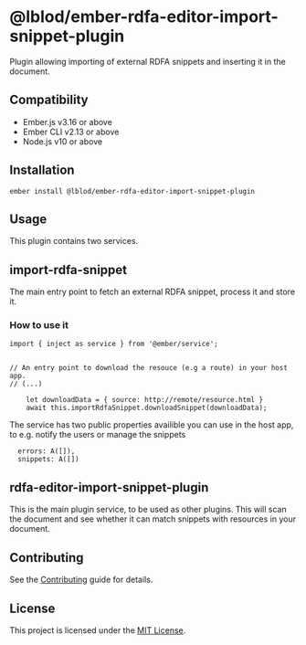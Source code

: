 @lblod/ember-rdfa-editor-import-snippet-plugin
==============================================================================
Plugin allowing importing of external RDFA snippets and inserting it in the document.

Compatibility
-------------------------------------------------------------------------------

* Ember.js v3.16 or above
* Ember CLI v2.13 or above
* Node.js v10 or above

Installation
-------------------------------------------------------------------------------
```
ember install @lblod/ember-rdfa-editor-import-snippet-plugin
```

Usage
-------------------------------------------------------------------------------
This plugin contains two services.

## import-rdfa-snippet

The main entry point to fetch an external RDFA snippet, process it and store it.

### How to use it
```
import { inject as service } from '@ember/service';


// An entry point to download the resouce (e.g a route) in your host app.
// (...)

    let downloadData = { source: http://remote/resource.html }
    await this.importRdfaSnippet.downloadSnippet(downloadData);
```

The service has two public properties availible you can use in the host app, to e.g. notify the users or manage the snippets
```
  errors: A([]),
  snippets: A([])
```

## rdfa-editor-import-snippet-plugin
This is the main plugin service, to be used as other plugins. This will scan the document and see whether it can match snippets with resources in your document.

Contributing
------------------------------------------------------------------------------

See the [Contributing](CONTRIBUTING.md) guide for details.


License
------------------------------------------------------------------------------

This project is licensed under the [MIT License](LICENSE.md).
